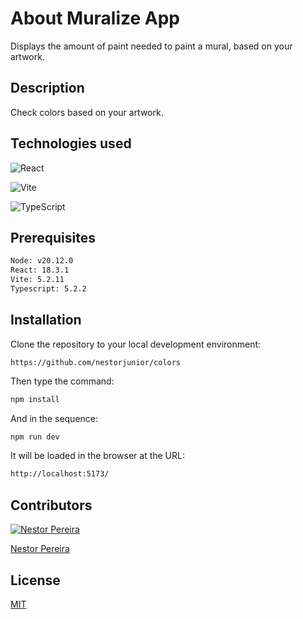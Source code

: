 # About Muralize App

Displays the amount of paint needed to paint a mural, based on your artwork.

## Description
Check colors based on your artwork.

## Technologies used
![React](https://img.shields.io/badge/react-%2320232a.svg?style=for-the-badge&logo=react&logoColor=%2361DAFB)

![Vite](https://img.shields.io/badge/vite-%23646CFF.svg?style=for-the-badge&logo=vite&logoColor=white)

![TypeScript](https://img.shields.io/badge/typescript-%23007ACC.svg?style=for-the-badge&logo=typescript&logoColor=white)

## Prerequisites
```bash
Node: v20.12.0
React: 18.3.1
Vite: 5.2.11
Typescript: 5.2.2
```
## Installation

Clone the repository to your local development environment: 
```
https://github.com/nestorjunior/colors
```

Then type the command: 
```bash
npm install
```

And in the sequence:
```bash
npm run dev
```

It will be loaded in the browser at the URL:
```bash
http://localhost:5173/
```

## Contributors
[![Nestor Pereira](https://github.com/nestorjunior.png?size=50)](https://github.com/nestorjunior)

[Nestor Pereira](https://github.com/nestorjunior)

## License

[MIT](https://choosealicense.com/licenses/mit/)